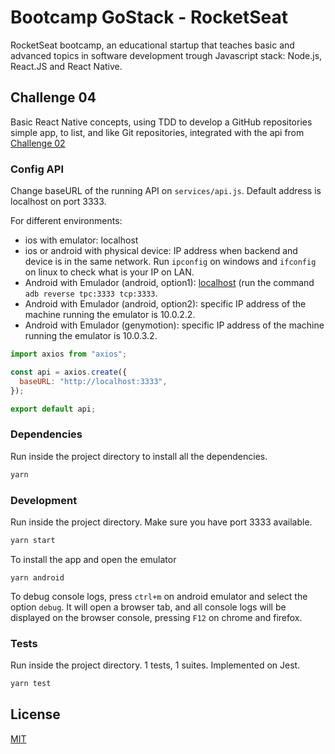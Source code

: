 # Bootcamp GoStack - RocketSeat

RocketSeat bootcamp, an educational startup that teaches basic and advanced topics in software development trough Javascript stack: Node.js, React.JS and React Native.

## Challenge 04

Basic React Native concepts, using TDD to develop a GitHub repositories simple app, to list, and like Git repositories, integrated with the api from [Challenge 02](thub.com/dhaubert/rocketseat-gostack-desafio02)

### Config API
Change baseURL of the running API on `services/api.js`. Default address is localhost on port 3333.

For different environments:
- ios with emulator: localhost
- ios or android with physical device: IP address when backend and device is in the same network. Run `ipconfig` on windows and `ifconfig` on linux to check what is your IP on LAN.
- Android with Emulador (android, option1): [localhost](http://localhost) (run the command `adb reverse tpc:3333 tcp:3333`.
- Android with Emulador (android, option2): specific IP address of the machine running the emulator is 10.0.2.2.
- Android with Emulador (genymotion): specific IP address of the machine running the emulator is 10.0.3.2.

```javascript
import axios from "axios";

const api = axios.create({
  baseURL: "http://localhost:3333",
});

export default api;
```

### Dependencies
Run inside the project directory to install all the dependencies.
```bash
yarn
```

### Development
Run inside the project directory. Make sure you have port 3333 available. 
```bash
yarn start
```

To install the app and open the emulator
```
yarn android
```

To debug console logs, press `ctrl+m` on android emulator and select the option `debug`. It will open a browser tab, and all console logs will be displayed on the browser console, pressing `F12` on chrome and firefox.

### Tests
Run inside the project directory. 1 tests, 1 suites. Implemented on Jest.
```bash
yarn test
```

## License
[MIT](https://choosealicense.com/licenses/mit/)
